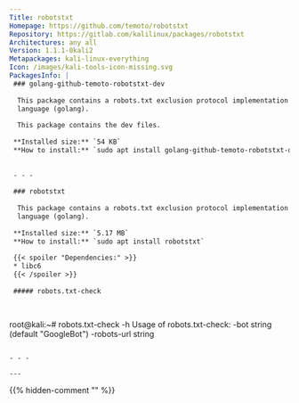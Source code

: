 ```yaml
---
Title: robotstxt
Homepage: https://github.com/temoto/robotstxt
Repository: https://gitlab.com/kalilinux/packages/robotstxt
Architectures: any all
Version: 1.1.1-0kali2
Metapackages: kali-linux-everything 
Icon: /images/kali-tools-icon-missing.svg
PackagesInfo: |
 ### golang-github-temoto-robotstxt-dev
 
  This package contains a robots.txt exclusion protocol implementation for Go
  language (golang).
   
  This package contains the dev files.
 
 **Installed size:** `54 KB`  
 **How to install:** `sudo apt install golang-github-temoto-robotstxt-dev`  
 
 
 - - -
 
 ### robotstxt
 
  This package contains a robots.txt exclusion protocol implementation for Go
  language (golang).
 
 **Installed size:** `5.17 MB`  
 **How to install:** `sudo apt install robotstxt`  
 
 {{< spoiler "Dependencies:" >}}
 * libc6 
 {{< /spoiler >}}
 
 ##### robots.txt-check
 
 
 ```
 root@kali:~# robots.txt-check -h
 Usage of robots.txt-check:
   -bot string
     	 (default "GoogleBot")
   -robots-url string
     	
 ```
 
 - - -
 
---
```

{{% hidden-comment "<!--Do not edit anything above this line-->" %}}

